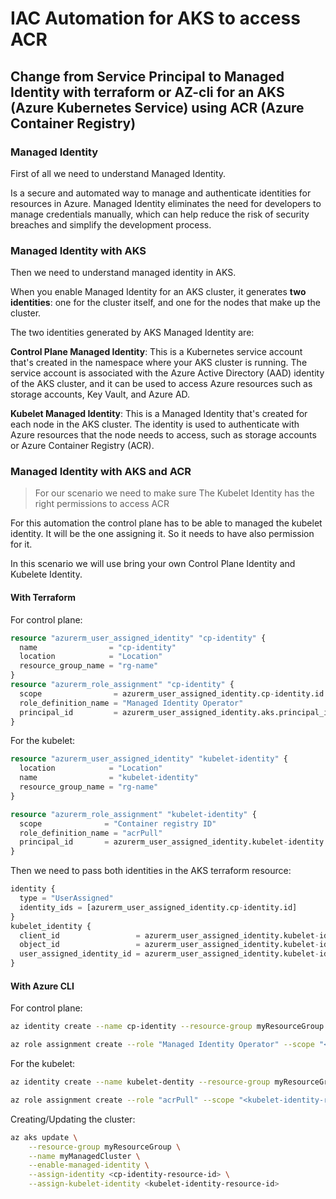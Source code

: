 # IAC Automation for AKS to access ACR 

## Change from Service Principal to Managed Identity with terraform or AZ-cli for an AKS (Azure Kubernetes Service) using ACR (Azure Container Registry)


### Managed Identity

First of all we need to understand Managed Identity.

Is a secure and automated way to manage and authenticate identities for resources in Azure. Managed Identity eliminates the need for developers to manage credentials manually, which can help reduce the risk of security breaches and simplify the development process.

### Managed Identity with AKS

Then we need to understand managed identity in AKS.

When you enable Managed Identity for an AKS cluster, it generates **two identities**: one for the cluster itself, and one for the nodes that make up the cluster.

The two identities generated by AKS Managed Identity are:

**Control Plane Managed Identity**: This is a Kubernetes service account that's created in the namespace where your AKS cluster is running. The service account is associated with the Azure Active Directory (AAD) identity of the AKS cluster, and it can be used to access Azure resources such as storage accounts, Key Vault, and Azure AD.

**Kubelet Managed Identity**: This is a Managed Identity that's created for each node in the AKS cluster. The identity is used to authenticate with Azure resources that the node needs to access, such as storage accounts or Azure Container Registry (ACR).

### Managed Identity with AKS and ACR 

> For our scenario we need to make sure The Kubelet Identity has the right permissions to access ACR

For this automation the control plane has to be able to managed the kubelet identity. It will be the one assigning it. So it needs to have also permission for it.

In this scenario we will use bring your own Control Plane Identity and Kubelete Identity.

#### With Terraform 

For control plane:

```tf
resource "azurerm_user_assigned_identity" "cp-identity" {
  name                = "cp-identity"
  location            = "Location"
  resource_group_name = "rg-name"
}
resource "azurerm_role_assignment" "cp-identity" {
  scope                = azurerm_user_assigned_identity.cp-identity.id
  role_definition_name = "Managed Identity Operator"
  principal_id         = azurerm_user_assigned_identity.aks.principal_id
}
```

For the kubelet:
```tf
resource "azurerm_user_assigned_identity" "kubelet-identity" {
  location            = "Location"
  name                = "kubelet-identity"
  resource_group_name = "rg-name"
}

resource "azurerm_role_assignment" "kubelet-identity" {
  scope              = "Container registry ID"
  role_definition_name = "acrPull"
  principal_id       = azurerm_user_assigned_identity.kubelet-identity.principal_id
}
```

Then we need to pass both identities in the AKS terraform resource:

```tf
identity {
  type = "UserAssigned"
  identity_ids = [azurerm_user_assigned_identity.cp-identity.id]
} 
kubelet_identity {
  client_id                 = azurerm_user_assigned_identity.kubelet-identity.client_id
  object_id                 = azurerm_user_assigned_identity.kubelet-identity.principal_id
  user_assigned_identity_id = azurerm_user_assigned_identity.kubelet-identity.id
}
```

#### With Azure CLI

For control plane:
```bash
az identity create --name cp-identity --resource-group myResourceGroup

az role assignment create --role "Managed Identity Operator" --scope "<CPidentity-resource-id>"
```
For the kubelet:
```bash
az identity create --name kubelet-dentity --resource-group myResourceGroup

az role assignment create --role "acrPull" --scope "<kubelet-identity-resource-id>"
```
Creating/Updating the cluster:

```bash
az aks update \
    --resource-group myResourceGroup \
    --name myManagedCluster \
    --enable-managed-identity \
    --assign-identity <cp-identity-resource-id> \
    --assign-kubelet-identity <kubelet-identity-resource-id>
```

